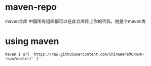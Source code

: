 # maven-repo
maven仓库 中国所有组织都可以在此仓库传上你的代码，他是个maven库
# using maven
    maven { url 'https://raw.githubusercontent.com/ChinaWareMC/mvn-repo/master/' }

